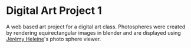 # Digital Art Project 1

A web based art project for a digital art class.
Photospheres were created by rendering equirectangular images in blender and are displayed using [Jérémy Heleine](https://github.com/JeremyHeleine)'s photo sphere viewer.
